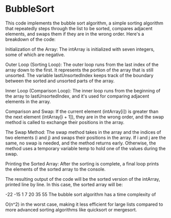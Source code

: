 # BubbleSort
This code implements the bubble sort algorithm, a simple sorting algorithm that repeatedly steps through the list to be sorted, compares adjacent elements, and swaps them if they are in the wrong order. Here's a breakdown of the code:

Initialization of the Array: The intArray is initialized with seven integers, some of which are negative.

Outer Loop (Sorting Loop): The outer loop runs from the last index of the array down to the first. It represents the portion of the array that is still unsorted. The variable lastUnsortedIndex keeps track of the boundary between the sorted and unsorted parts of the array.

Inner Loop (Comparison Loop): The inner loop runs from the beginning of the array to lastUnsortedIndex, and it's used for comparing adjacent elements in the array.

Comparison and Swap: If the current element (intArray[i]) is greater than the next element (intArray[i + 1]), they are in the wrong order, and the swap method is called to exchange their positions in the array.

The Swap Method: The swap method takes in the array and the indices of two elements (i and j) and swaps their positions in the array. If i and j are the same, no swap is needed, and the method returns early. Otherwise, the method uses a temporary variable temp to hold one of the values during the swap.

Printing the Sorted Array: After the sorting is complete, a final loop prints the elements of the sorted array to the console.

The resulting output of the code will be the sorted version of the intArray, printed line by line. In this case, the sorted array will be:


-22
-15
1
7
20
35
55
The bubble sort algorithm has a time complexity of 


O(n^2) in the worst case, making it less efficient for large lists compared to more advanced sorting algorithms like quicksort or mergesort.
